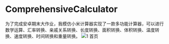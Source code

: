 # ComprehensiveCalculator
为了完成安卓期末大作业，我模仿小米计算器实现了一款多功能计算器，可以进行数学运算、汇率转换、亲戚关系转换、长度转换、面积转换、体积转换、温度转换、速度转换、时间转换和重量转换。
![1 首页](https://github.com/HHZheng66/ComprehensiveCalculator/assets/100516715/66da42f0-53e1-4da4-b8bb-a6db58570253)

